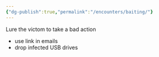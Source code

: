 ```yaml
---
{"dg-publish":true,"permalink":"/encounters/baiting/"}
---
```


Lure the victom to take a bad action
- use link in emails
- drop infected USB drives
